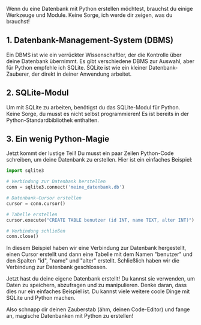 Wenn du eine Datenbank mit Python erstellen möchtest, brauchst du einige Werkzeuge und Module. Keine Sorge, ich werde dir zeigen, was du brauchst!

## 1. Datenbank-Management-System (DBMS)

Ein DBMS ist wie ein verrückter Wissenschaftler, der die Kontrolle über deine Datenbank übernimmt. Es gibt verschiedene DBMS zur Auswahl, aber für Python empfehle ich SQLite. SQLite ist wie ein kleiner Datenbank-Zauberer, der direkt in deiner Anwendung arbeitet.

## 2. SQLite-Modul

Um mit SQLite zu arbeiten, benötigst du das SQLite-Modul für Python. Keine Sorge, du musst es nicht selbst programmieren! Es ist bereits in der Python-Standardbibliothek enthalten.

## 3. Ein wenig Python-Magie

Jetzt kommt der lustige Teil! Du musst ein paar Zeilen Python-Code schreiben, um deine Datenbank zu erstellen. Hier ist ein einfaches Beispiel:

```python
import sqlite3

# Verbindung zur Datenbank herstellen
conn = sqlite3.connect('meine_datenbank.db')

# Datenbank-Cursor erstellen
cursor = conn.cursor()

# Tabelle erstellen
cursor.execute("CREATE TABLE benutzer (id INT, name TEXT, alter INT)")

# Verbindung schließen
conn.close()
```

In diesem Beispiel haben wir eine Verbindung zur Datenbank hergestellt, einen Cursor erstellt und dann eine Tabelle mit dem Namen "benutzer" und den Spalten "id", "name" und "alter" erstellt. Schließlich haben wir die Verbindung zur Datenbank geschlossen.

Jetzt hast du deine eigene Datenbank erstellt! Du kannst sie verwenden, um Daten zu speichern, abzufragen und zu manipulieren. Denke daran, dass dies nur ein einfaches Beispiel ist. Du kannst viele weitere coole Dinge mit SQLite und Python machen.

Also schnapp dir deinen Zauberstab (ähm, deinen Code-Editor) und fange an, magische Datenbanken mit Python zu erstellen!

